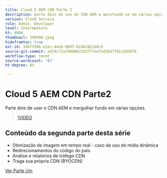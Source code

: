 ```yaml
---
title: Cloud 5 AEM CDN Parte 2
description: parte dois do uso do CDN AEM e aprofunde-se em várias opções.
version: Cloud Service
role: Admin, Developer
level: Intermediate
kt: 9904
thumbnail: 340994.jpeg
hidefromtoc: true
exl-id: 3d6f3506-e1ec-4eeb-869f-02db2821b8c6
source-git-commit: a439c72a7b080633d3777eefad3b47f01c92b970
workflow-type: tm+mt
source-wordcount: '67'
ht-degree: 0%

---
```


# Cloud 5 AEM CDN Parte2

Parte dois de usar o CDN AEM e mergulhar fundo em várias opções.

>[!VIDEO](https://video.tv.adobe.com/v/340994?quality=12&learn=on)

## Conteúdo da segunda parte desta série

+ Otimização de imagem em tempo real - caso de uso de mídia dinâmica
+ Redirecionamentos do código do país
+ Análise e relatórios de tráfego CDN
+ Traga sua própria CDN (BYOCDN)

[Ver Parte Um](cloud5-aem-cdn-part1.md)